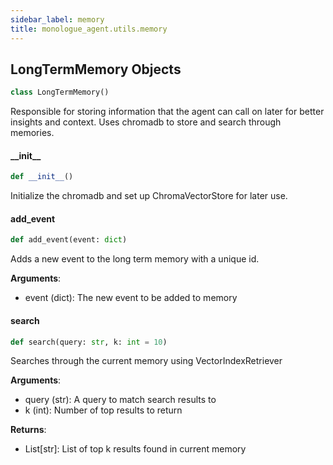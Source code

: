 ```yaml
---
sidebar_label: memory
title: monologue_agent.utils.memory
---
```


## LongTermMemory Objects

```python
class LongTermMemory()
```

Responsible for storing information that the agent can call on later for better insights and context.
Uses chromadb to store and search through memories.

#### \_\_init\_\_

```python
def __init__()
```

Initialize the chromadb and set up ChromaVectorStore for later use.

#### add\_event

```python
def add_event(event: dict)
```

Adds a new event to the long term memory with a unique id.

**Arguments**:

  - event (dict): The new event to be added to memory

#### search

```python
def search(query: str, k: int = 10)
```

Searches through the current memory using VectorIndexRetriever

**Arguments**:

  - query (str): A query to match search results to
  - k (int): Number of top results to return
  

**Returns**:

  - List[str]: List of top k results found in current memory

